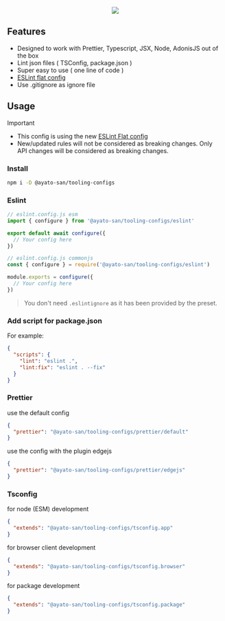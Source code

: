 <p align="center">
  <img src="https://github.com/Ayato-san/tooling-configs/assets/71392060/f549dfc0-a6d9-48d2-a808-36a61f9f836e">

</p>

## Features

- Designed to work with Prettier, Typescript, JSX, Node, AdonisJS out of the box
- Lint json files ( TSConfig, package.json )
- Super easy to use ( one line of code )
- [ESLint flat config](https://eslint.org/docs/latest/use/configure/configuration-files-new)
- Use .gitignore as ignore file

## Usage

> [!IMPORTANT]
>
> - This config is using the new [ESLint Flat config](https://eslint.org/docs/latest/use/configure/configuration-files-new)
> - New/updated rules will not be considered as breaking changes. Only API changes will be considered as breaking changes.

### Install

```bash
npm i -D @ayato-san/tooling-configs
```

### Eslint

```js
// eslint.config.js esm
import { configure } from '@ayato-san/tooling-configs/eslint'

export default await configure({
  // Your config here
})
```

```js
// eslint.config.js commonjs
const { configure } = require('@ayato-san/tooling-configs/eslint')

module.exports = configure({
  // Your config here
})
```

> You don't need `.eslintignore` as it has been provided by the preset.

### Add script for package.json

For example:

```json
{
  "scripts": {
    "lint": "eslint .",
    "lint:fix": "eslint . --fix"
  }
}
```

### Prettier

use the default config

```json
{
  "prettier": "@ayato-san/tooling-configs/prettier/default"
}
```

use the config with the plugin edgejs

```json
{
  "prettier": "@ayato-san/tooling-configs/prettier/edgejs"
}
```

### Tsconfig

for node (ESM) development

```json
{
  "extends": "@ayato-san/tooling-configs/tsconfig.app"
}
```

for browser client development

```json
{
  "extends": "@ayato-san/tooling-configs/tsconfig.browser"
}
```

for package development

```json
{
  "extends": "@ayato-san/tooling-configs/tsconfig.package"
}
```
